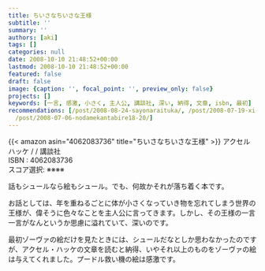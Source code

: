 ```yaml
---
title: ちいさなちいさな王様
subtitle: ''
summary: ''
authors: [aki]
tags: []
categories: null
date: 2008-10-10 21:48:52+00:00
lastmod: 2008-10-10 21:48:52+00:00
featured: false
draft: false
image: {caption: '', focal_point: '', preview_only: false}
projects: []
keywords: [一言, 感激, 小さく, 主人公, 講談社, 深い, 納得, 文章, isbn, 最初]
recommendations: [/post/2008-08-24-sayonaraituka/, /post/2008-07-19-xi-nomo-nu-gasi-nda/,
  /post/2008-07-06-nodamekantabire18-20/]
---
```

{{< amazon asin="4062083736" title="ちいさなちいさな王様" >}}
アクセル ハッケ / / 講談社  
ISBN : 4062083736  
スコア選択: ※※※※  
  
話もシュールなら絵もシュール。でも、何故かそれが落ち着く本です。  
  
お話としては、年を重ねるごとに体が小さくなっていき物を忘れてしまう世界の王様が、偉そうに色々なことを主人公に言ってきます。しかし、その王様の一言一言がなんというか思慮に溢れていて、深いのです。  
  
最初ゾーヴァの絵だけを見たときには、シュールだなとしか思わなかったのですが、アクセル・ハッケの文章を読むと納得、いやそれ以上のものをゾーヴァの絵は与えてくれました。プードル救い機の絵は感激です。



